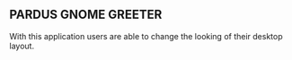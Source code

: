 ## PARDUS GNOME GREETER
With this application users are able to change the looking of their desktop layout.
